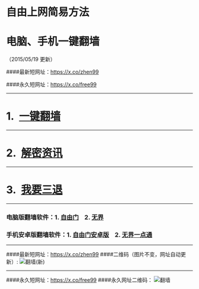 # 自由上网简易方法
# 电脑、手机一键翻墙
（2015/05/19 更新）

####最新短网址：https://x.co/zhen99

####永久短网址：https://x.co/free99

***

#  1.&nbsp;&nbsp;<a href="https://d2oug183xxz8n7.cloudfront.net" target="_blank">一键翻墙</a>

***

#  2.&nbsp;&nbsp;<a href="https://d1o39hsxm0739z.cloudfront.net/zhen99.php" target="_blank">解密资讯</a>

***

#  3.&nbsp;&nbsp;<a href="https://d1o39hsxm0739z.cloudfront.net/zs.php/url/dg41gqeunxma8.cloudfront.net/8" target="_blank">我要三退</a>

***

### 电脑版翻墙软件：1. <a href="https://d1o39hsxm0739z.cloudfront.net/fga01.php?fid=fg753p.zip" target="_blank">自由门</a>&nbsp;&nbsp;&nbsp;&nbsp;2. <a href="https://d1o39hsxm0739z.cloudfront.net/fga01.php?fid=u1405.zip" target="_blank">无界</a>

### 手机安卓版翻墙软件：1. <a href="https://d1o39hsxm0739z.cloudfront.net/fga01.php?fid=fgma32.apk" target="_blank">自由门安卓版</a>&nbsp;&nbsp;&nbsp;&nbsp;2. <a href="https://d1o39hsxm0739z.cloudfront.net/fga01.php?fid=um3.1.apk" target="_blank">无界一点通</a>

***

####最新短网址：https://x.co/zhen99
####二维码（图片不变，网址自动更新）:
![翻墙(新)](https://d1o39hsxm0739z.cloudfront.net/pic/yjfq1.png)

***

####永久短网址：https://x.co/free99
####永久网址二维码：
![翻墙](https://d1o39hsxm0739z.cloudfront.net/pic/yjfq0.png)
